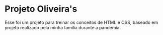 # Projeto Oliveira's

Esse foi um projeto para treinar os conceitos de HTML e CSS, baseado em projeto realizado pela minha família durante a pandemia.

